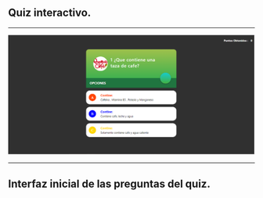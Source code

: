 <h2>Quiz interactivo.</h2>
<hr></hr>
<img src="/images/CapturaR.PNG" alt="...">
<hr></hr>
<h2>Interfaz inicial de las preguntas del quiz.</h2>
